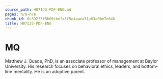 ```yaml
---
source_path: H07IJ3-PDF-ENG.md
pages: n/a-n/a
chunk_id: 0c392f3f5b00cbefa3f5e4aaea31a63a0be7e046
title: H07IJ3-PDF-ENG
---
```

# MQ

Matthew J. Quade, PhD, is an associate professor of management at Baylor University. His research focuses on behavioral ethics, leaders, and bottom-line mentality. He is an adoptive parent.
